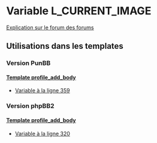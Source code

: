 # Variable L_CURRENT_IMAGE
[Explication sur le forum des forums](http://forum.forumactif.com/t294113-listing-des-variables#L_CURRENT_IMAGE)
## Utilisations dans les templates
### Version PunBB
#### [Template profile_add_body](punbb/profile_add_body.md)
* [Variable à la ligne 359](../punbb/profile_add_body.tpl#L359)
### Version phpBB2
#### [Template profile_add_body](subsilver/profile_add_body.md)
* [Variable à la ligne 320](../subsilver/profile_add_body.tpl#L320)